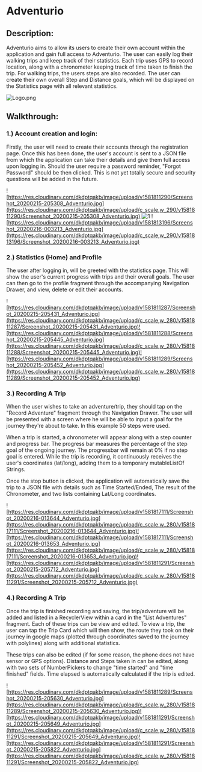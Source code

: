 
# Adventurio
## Description:

Adventurio aims to allow its users to create their own account within the application and gain full access to Adventurio. The user can easily log their walking trips and keep track of their statistics. Each trip uses GPS to record location, along with a chronometer keeping track of time taken to finish the trip. For walking trips, the users steps are also recorded. The user can create their own overall Step and Distance goals, which will be displayed on the Statistics page with all relevant statistics.

![Logo.png](https://res.cloudinary.com/dkdptqakb/image/upload/c_scale,w_650/v1581811426/icon.png)
## Walkthrough:
### 1.) Account creation and login:
Firstly, the user will need to create their accounts through the registration page. Once this has been done, the user's account is sent to a JSON file from which the application can take their details and give them full access upon logging in.
Should the user require a password reminder, "Forgot Password" should be then clicked. This is not yet totally secure and security questions will be added in the future.

   ![https://res.cloudinary.com/dkdptqakb/image/upload/v1581811290/Screenshot_20200215-205308_Adventurio.jpg](https://res.cloudinary.com/dkdptqakb/image/upload/c_scale,w_290/v1581811290/Screenshot_20200215-205308_Adventurio.jpg)   ![1](https://res.cloudinary.com/dkdptqakb/image/upload/c_scale,w_290/v1581811289/Screenshot_20200215-205205_Adventurio.jpg) ![https://res.cloudinary.com/dkdptqakb/image/upload/v1581813196/Screenshot_20200216-003213_Adventurio.jpg](https://res.cloudinary.com/dkdptqakb/image/upload/c_scale,w_290/v1581813196/Screenshot_20200216-003213_Adventurio.jpg)
  
  ### 2.) Statistics (Home) and Profile
  The user after logging in, will be greeted with the statistics page. This will show the user's current progress with trips and their overall goals. The user can then go to the profile fragment through the accompanying Navigation Drawer, and view, delete or edit their accounts.
  
  ![https://res.cloudinary.com/dkdptqakb/image/upload/v1581811287/Screenshot_20200215-205431_Adventurio.jpg](https://res.cloudinary.com/dkdptqakb/image/upload/c_scale,w_280/v1581811287/Screenshot_20200215-205431_Adventurio.jpg)![https://res.cloudinary.com/dkdptqakb/image/upload/v1581811288/Screenshot_20200215-205445_Adventurio.jpg](https://res.cloudinary.com/dkdptqakb/image/upload/c_scale,w_280/v1581811288/Screenshot_20200215-205445_Adventurio.jpg)![https://res.cloudinary.com/dkdptqakb/image/upload/v1581811289/Screenshot_20200215-205452_Adventurio.jpg](https://res.cloudinary.com/dkdptqakb/image/upload/c_scale,w_280/v1581811289/Screenshot_20200215-205452_Adventurio.jpg)
### 3.) Recording A Trip 
When the user wishes to take an adventure/trip, they should tap on the "Record Adventure" fragment through the Navigation Drawer. The user will be presented with a screen where he will be able to input a goal for the journey they're about to take. In this example 50 steps were used.

When a trip is started, a chronometer will appear along with a step counter and progress bar. The progress bar measures the percentage of the step goal of the ongoing journey. The progressbar will remain at 0% if no step goal is entered. While the trip is recording, it continuously receives the user's coordinates (lat/long), adding them to a temporary mutableListOf Strings.

Once the stop button is clicked, the application will automatically save the trip to a JSON file with details such as Time Started/Ended, The result of the Chronometer, and two lists containing Lat/Long coordinates.

![https://res.cloudinary.com/dkdptqakb/image/upload/v1581817111/Screenshot_20200216-013644_Adventurio.jpg](https://res.cloudinary.com/dkdptqakb/image/upload/c_scale,w_280/v1581817111/Screenshot_20200216-013644_Adventurio.jpg)![https://res.cloudinary.com/dkdptqakb/image/upload/v1581817111/Screenshot_20200216-013653_Adventurio.jpg](https://res.cloudinary.com/dkdptqakb/image/upload/c_scale,w_280/v1581817111/Screenshot_20200216-013653_Adventurio.jpg)![https://res.cloudinary.com/dkdptqakb/image/upload/v1581811291/Screenshot_20200215-205712_Adventurio.jpg](https://res.cloudinary.com/dkdptqakb/image/upload/c_scale,w_280/v1581811291/Screenshot_20200215-205712_Adventurio.jpg)
### 4.) Recording A Trip
 Once the trip is finished recording and saving, the trip/adventure will be added and listed in a RecyclerView within a card in the "List Adventures" fragment. Each of these trips can be view and edited. To view a trip, the user can tap the Trip Card which will then show, the route they took on their journey in google maps (plotted through coordinates saved to the journey with polylines) along with additional statistics. 
 
These trips can also be edited (if for some reason, the phone does not have sensor or GPS options). Distance and Steps taken in can be edited, along with two sets of NumberPickers to change "time started" and "time finished" fields. Time elapsed is automatically calculated if the trip is edited.

![https://res.cloudinary.com/dkdptqakb/image/upload/v1581811289/Screenshot_20200215-205630_Adventurio.jpg](https://res.cloudinary.com/dkdptqakb/image/upload/c_scale,w_280/v1581811289/Screenshot_20200215-205630_Adventurio.jpg)![https://res.cloudinary.com/dkdptqakb/image/upload/v1581811291/Screenshot_20200215-205649_Adventurio.jpg](https://res.cloudinary.com/dkdptqakb/image/upload/c_scale,w_280/v1581811291/Screenshot_20200215-205649_Adventurio.jpg)![https://res.cloudinary.com/dkdptqakb/image/upload/v1581811291/Screenshot_20200215-205822_Adventurio.jpg](https://res.cloudinary.com/dkdptqakb/image/upload/c_scale,w_280/v1581811291/Screenshot_20200215-205822_Adventurio.jpg)

